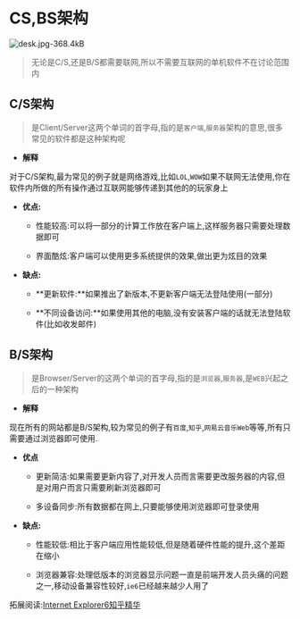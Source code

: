 # CS,BS架构



![desk.jpg-368.4kB][1]
>无论是C/S,还是B/S都需要联网,所以不需要互联网的单机软件不在讨论范围内







## C/S架构

>是Client/Server这两个单词的首字母,指的是`客户端`,`服务器`架构的意思,很多常见的软件都是这种架构呢



* **解释**

对于C/S架构,最为常见的例子就是网络游戏,比如`LOL`,`WOW`如果不联网无法使用,你在软件内所做的所有操作通过互联网能够传递到其他的的玩家身上



* **优点:**

    - 性能较高:可以将一部分的计算工作放在客户端上,这样服务器只需要处理数据即可

    - 界面酷炫:客户端可以使用更多系统提供的效果,做出更为炫目的效果




* **缺点:**

    - **更新软件:**如果推出了新版本,不更新客户端无法登陆使用(一部分)

    - **不同设备访问:**如果使用其他的电脑,没有安装客户端的话就无法登陆软件(比如收发邮件)







## B/S架构

>是Browser/Server的这两个单词的首字母,指的是`浏览器`,`服务器`,是`WEB`兴起之后的一种架构




* **解释**

现在所有的网站都是B/S架构,较为常见的例子有`百度`,`知乎`,`网易云音乐Web`等等,所有只需要通过浏览器即可使用.




* **优点**

    - 更新简洁:如果需要更新内容了,对开发人员而言需要更改服务器的内容,但是对用户而言只需要刷新浏览器即可

    - 多设备同步:所有数据都在网上,只要能够使用浏览器即可登录使用

* **缺点:**

    - 性能较低:相比于客户端应用性能较低,但是随着硬件性能的提升,这个差距在缩小

    - 浏览器兼容:处理低版本的浏览器显示问题一直是前端开发人员头痛的问题之一,移动设备兼容性较好,`ie6`已经越来越少人用了




拓展阅读:[Internet Explorer6知乎精华](https://www.zhihu.com/topic/19564944/top-answers)


  [1]: http://static.zybuluo.com/antumuFish/xfnngpb23mze67n7y3y9ir3l/desk.jpg

